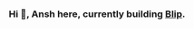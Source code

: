 <h3 align="center">
    Hi 👋, Ansh here, currently building <a href="https://blip.fashion">Blip</a>.
</h3>
